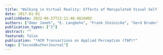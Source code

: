 ```yaml
---
title: "Walking in Virtual Reality: Effects of Manipulated Visual Self-Motion on Walking Biomechanics"
date: 2017-01-01
publishDate: 2022-06-27T22:11:40.981600Z
authors: ["Omar Janeh", "E. Langbehn", "Frank Steinicke", "Gerd Bruder", "Alessandro Gulberti", "Monika Poetter-Nerger"]
publication_types: ["2"]
abstract: ""
featured: false
publication: "*ACM Transactions on Applied Perception (TAP)*"
tags: ["SecondAuthorJournal"]
---
```


